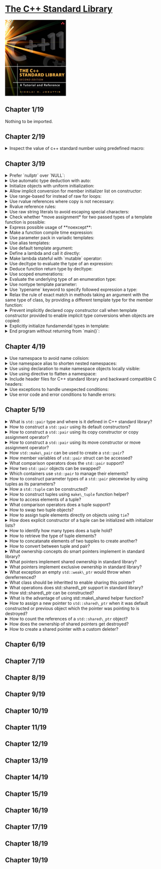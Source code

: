 # [The C++ Standard Library](https://www.amazon.com/Standard-Library-Tutorial-Reference-2nd/dp/0321623215/ref=sr_1_1?crid=28YP859MQGBYP&keywords=9780321623218&qid=1661449744&sprefix=%2Caps%2C531&sr=8-1)
<img alt="9780321623218" src="../covers/9780321623218.jpg" width="200"/>

## Chapter 1/19

Nothing to be imported.

## Chapter 2/19

<details>
<summary>Inspect the value of c++ standard number using predefined macro:</summary>

> ```cpp
> #include <iostream>
>
> int main()
> {
>     std::cout << "default compiler standard: " << __cplusplus << std::endl;
> }
> ``````

> Origin:
> - 2

> References:
> - [Predefined macros](https://en.cppreference.com/w/cpp/preprocessor/replace#Predefined_macros "cpp/preprocessor/replace")
---
</details>

## Chapter 3/19

<details>
<summary>Prefer `nullptr` over `NULL`:</summary>

> ```cpp
> void f(int);
> void f(void*);
>
> int main()
> {
>     f(0); // calls f(int)
>     f(NULL); // calls f(int)
>     f(nullptr); // calls f(void*)
> }
> ``````

> Origin:
> - 3

> References:
> - [nullptr](https://en.cppreference.com/w/cpp/language/nullptr "cpp/language/nullptr")
---
</details>

<details>
<summary>Use automatic type deduction with auto:</summary>

> ```cpp
> int main()
> {
>     auto i = 42;
>     auto u = 42U;
>     auto l = 42L;
>     auto ul = 42UL;
>     auto ll = 42LL;
>     auto ull = 42ULL;
>     auto d = 42.0;
>     auto ld = 42.0L;
> }
> ``````

> Origin:
> - 3

> References:
> - [Placeholder type specifiers](https://en.cppreference.com/w/cpp/language/auto "cpp/language/auto")
> - [Function return type deduction](https://en.cppreference.com/w/cpp/language/function#Return_type_deduction "cpp/language/function")
> - [Structured binding declaration using auto](https://en.cppreference.com/w/cpp/language/structured_binding "cpp/language/structured_binding")
> - [Storage duration of auto](https://en.cppreference.com/w/cpp/language/storage_duration "cpp/language/storage_duration")
---
</details>


<details>
<summary>Initialize objects with uniform initialization:</summary>

> ```cpp
> int main()
> {
>     int i; // indeterminate value
>     int j{}; // initialized to 0
>     int* p; // indeterminate value
>     int* q{}; // initialized to nullptr
>
>     int xi(2.3); // x1 == 2
>     int xd{2.3}; // error
> }
> ``````

> Origin:
> - 3

> References:
> - [Initialization](https://en.cppreference.com/w/cpp/language/initialization "cpp/language/initialization")
> - [Default initialization](https://en.cppreference.com/w/cpp/language/default_initialization "cpp/language/default_initialization")
> - [Value initialization](https://en.cppreference.com/w/cpp/language/value_initialization "cpp/language/value_initialization")
> - [Direct initialization](https://en.cppreference.com/w/cpp/language/direct_initialization "cpp/language/direct_initialization")
> - [Copy initialization](https://en.cppreference.com/w/cpp/language/copy_initialization "cpp/language/copy_initialization")
> - [List initialization](https://en.cppreference.com/w/cpp/language/list_initialization "cpp/language/list_initialization")
> - [Constant initialization](https://en.cppreference.com/w/cpp/language/constant_initialization "cpp/language/constant_initialization")
> - [Aggregate initialization](https://en.cppreference.com/w/cpp/language/aggregate_initialization "cpp/language/aggregate_initialization")
---
</details>

<details>
<summary>Allow implicit conversion for member initializer list on constructor:</summary>

> ```cpp
> #include <initializer_list>
>
> class base
> {
> public:
>     base(int, int) { ... };
>     explicit base(int a, int b, int c) { ... }
> };
>
> void fp(const base&);
>
> int main()
> {
>     base a(1, 2);       // Okay
>     base b{1, 2};       // Okay
>     base c{1, 2, 3};    // Okay
>     base d = {1, 2};    // Okay, implicit conversion of {1, 2} to base
>     base e = {1, 2, 3}; // Error, due to explicit
>
>     fp({1, 2});         // Okay, implicit conversion of {1, 2} to base
>     fp({1, 2, 3});      // Error, due to explicit
>     fp(base{1, 2});     // Okay, implicit conversion of {1, 2} to base
>     fp(base{1, 2, 3});  // Okay, explicit conversion of {1, 2, 3} to base
> }
> ``````

> Origin:
> -

> References:
> - [Member initializer list](https://en.cppreference.com/w/cpp/language/constructor "cpp/language/constructor")
---
</details>

<details>
<summary>Use range-based for instead of raw for loops:</summary>

> ```cpp
> int main()
> {
>     for (auto item: {1, 2, 3, 4, 5})
>         std::cout << item << std::endl;
> }
> ``````

> Origin:
> -

> References:
> - [Range-based for loop](https://en.cppreference.com/w/cpp/language/range-for "cpp/language/range-for")
---
</details>

<details>
<summary>Use rvalue references where copy is not necessary:</summary>

> ```cpp
> ``````

> Origin:
> -

> References:
> - [Move constructors](https://en.cppreference.com/w/cpp/language/move_constructor "cpp/language/move_constructor")
> - [Move assignment operator](https://en.cppreference.com/w/cpp/language/move_assignment "cpp/language/move_assignment")
> - [std::move](https://en.cppreference.com/w/cpp/utility/move "cpp/utility/move")
---
</details>

<details>
<summary>Rvalue reference rules:</summary>

> ```cpp
> struct X {};
>
> X foo()
> {
>     X x;
>     return x;
> }
>
> int main()
> {
>     auto x = foo();
> }
> ``````

> Origin:
> -

> References:
> - [Copy elisoin](https://en.cppreference.com/w/cpp/language/copy_elision "cpp/language/copy_elision")
---
</details>

<details>
<summary>Use raw string literals to avoid escaping special characters:</summary>

> ```cpp
> #include <iostream>
>
> int main()
> {
>     std::cout << R"(quotes can be "freely" used with raw string literals)" << std::endl;
> }
> ``````

> Origin:
> -

> References:
> - [String literal](https://en.cppreference.com/w/cpp/language/string_literal "cpp/language/string_literal")
---
</details>

<details>
<summary>Check whether *move assignment* for two passed types of a template function is possible:</summary>

> ```cpp
> class pair
> {
>     pair& operator =(pair&& p)
>         noexcept(is_nothrow_move_assignable<T1>::value &&
>                  is_nothrow_move_assignable<T2>::value);
> };
> ``````

> Origin:
> -

> References:
> - [noexcept operator](https://en.cppreference.com/w/cpp/language/noexcept "cpp/language/noexcept")
> - [noexcept specifier](https://en.cppreference.com/w/cpp/language/noexcept_spec "cpp/language/noexcept_spec")
---
</details>

<details>
<summary>Express possible usage of **noexcept**:</summary>

> 1. Each library function that cannot throw and does not expecify any undefined behavior caused by a broken precondition, should be marked unconditionally noexcept.
> 2. A library swap function, move constructor, or move assignment operator can be proven not to throw by applying the noexcept operator, it should be marked as conditionally noexcept.
> 3. No library destructor should throw.
> 4. Library functions designed for compatibility with C code may be marked as unconditionally noexcept.

> Origin:
> -

> References:
---
</details>

<details>
<summary>Make a function compile time expression:</summary>

> ```cpp
> #include <array>
>
> template <typename S>
> constexpr S cube(S const& size)
> {
>     return size * size * size;
> }
>
> int main()
> {
>     std::array<int, cube<int>(2)> numbers;
> }
> ``````

> Origin:
> -

> References:
> - [Constant expressions](https://en.cppreference.com/w/cpp/language/constant_expression "cpp/language/constant_expression")
> - [Constexpr specifier](https://en.cppreference.com/w/cpp/language/constexpr "cpp/language/constexpr")
---
</details>

<details>
<summary>Use parameter pack in variadic templates:</summary>

> ```cpp
> #include <iostream>
>
> void print()
> { }
>
> template <typename T, typename... Args>
> void print(T const& to_print, Args const& ...args)
> {
>     std::cout << to_print << std::endl;
>     print(args...);
> }
>
> int main()
> {
>     print("a", "b", "c");
> }
> ``````

> Origin:
> -

> References:
> - [Parameter pack](https://en.cppreference.com/w/cpp/language/parameter_pack "cpp/language/parameter_pack")
> - [sizeof... operator](https://en.cppreference.com/w/cpp/language/sizeof... "cpp/language/sizeof...")
---
</details>

<details>
<summary>Use alias templates:</summary>

> ```cpp
> #include <vector>
>
> template <typename T>
> using vector = std::vector<T, std::allocator<T>>;
>
> int main()
> {
>     vector<int> numbers{1,2,3,4,5};
> }
> ``````

> Origin:
> -

> References:
> - [Type alias, alias template](https://en.cppreference.com/w/cpp/language/type_alias "cpp/language/type_alias")
---
</details>

<details>
<summary>Use default template argument:</summary>

> ```cpp
> template <typename T = int>
> T sum(T const& a, T const& b)
> {
>     return a + b;
> }
>
> int main()
> {
>     int result = sum<int>(1, 2);
> }
> ``````

> Origin:
> -

> References:
> - [Template parameters](https://en.cppreference.com/w/cpp/language/template_parameters "cpp/language/template_parameters") (see [Default template arguments](https://en.cppreference.com/w/cpp/language/template_parameters#Default_template_arguments))
---
</details>

<details>
<summary>Define a lambda and call it directly:</summary>

> ```cpp
> #include <iostream>
>
> int main()
> {
>     [] { std::cout << "lambda" << std::endl; }();
> }
> ``````

> Origin:
> -

> References:
> - [Lambda expressions](https://en.cppreference.com/w/cpp/language/lambda "cpp/language/lambda")
---
</details>

<details>
<summary>Make lambda stateful with `mutable` operator:</summary>

> ```cpp
> #include <iostream>
>
> // lambda expanded to class
> class lambda
> {
> private:
>     int id;
> public:
>     void operator()()
>     {
>         std::cout << id++ << std::endl;
>     }
> };
>
> int main()
> {
>     int id = 0;
>
>     // stateful lambda
>     lambda l(id);
>     l();
>     l();
>     l();
>
>     auto s = [id]() mutable { std::cout << id++ << std::endl; }
>     s();
>     s();
>     s();
> }
> ``````

> Origin:
> -

> References:
---
</details>

<details>
<summary>Use decltype to evaluate the type of an expression:</summary>

> ```cpp
> #include <map>
> #include <string>
>
> int main()
> {
>     std::map<std::string, float> cells;
>     decltype(cells)::value_type item{};
> }
> ``````

> Origin:
> -

> References:
> - [decltype specifier](https://en.cppreference.com/w/cpp/language/decltype "cpp/language/decltype")
> - [Placeholder type specifiers](https://en.cppreference.com/w/cpp/language/auto "cpp/language/auto")
---
</details>

<details>
<summary>Deduce function return type by decltype:</summary>

> ```cpp
> template <typename T1, typename T2>
> auto add(T1 a, T2 b) -> decltype(x+y);
> ``````

> Origin:
> -

> References:
> - [Function declaration](https://en.cppreference.com/w/cpp/language/function "cpp/language/function") (see [Return type deduction](https://en.cppreference.com/w/cpp/language/function#Return_type_deduction "cpp/language/function"))
---
</details>

<details>
<summary>Use scoped enumerations:</summary>

> ```cpp
> enum class state {stable, unstable, unknown};
> ``````

> Origin:
> -

> References:
> - [Enumeration declaration](https://en.cppreference.com/w/cpp/language/enum "cpp/language/enum")
> - [std::is\_enum](https://en.cppreference.com/w/cpp/types/is_enum "cpp/types/is_enum")
> - [std::is\_scoped\_enum](https://en.cppreference.com/w/cpp/types/is_scoped_enum "cpp/types/is_scoped_enum")
---
</details>

<details>
<summary>Evaluate the underlying type of an enumeration type:</summary>

> ```cpp
> #include <type_traits>
>
> enum class state : char {stable, unstable, unknown};
> auto type = std::underlying_type<state>::type; // char
> ``````

> Origin:
> -

> References:
> - [std::underlying\_type](https://en.cppreference.com/w/cpp/types/underlying_type "cpp/types/underlying_type")
---
</details>

<details>
<summary>Use nontype template parameter:</summary>

> ```cpp
> #include <iostream>
> #include <string>
>
> template <std::string N>
> void print(N const& s)
> {
>     std::cout << s << std::endl;
> }
> ``````

> Origin:
> -

> References:
> - [Templates](https://en.cppreference.com/w/cpp/language/templates "cpp/language/templates")
> - [Template parameters](https://en.cppreference.com/w/cpp/language/template_parameters "cpp/language/template_parameters") (see [Non-type template parameter](https://en.cppreference.com/w/cpp/language/template_parameters#Non-type_template_parameter))
> - [Partial template specialization](https://en.cppreference.com/w/cpp/language/partial_specialization "cpp/language/partial_specialization")
---
</details>

<details>
<summary>Use `typename` keyword to specify followed expression a type:</summary>

> ```cpp
> class Q
> {
>     typedef int SubType;
> };
>
> template <typename T>
> class P
> {
>     typename T::SubType* ptr;
> };
>
> int main()
> {
>     P<Q> x; // Okay
> }
> ``````

> Origin:
> -

> References:
> - [typename keyword](https://en.cppreference.com/w/cpp/keyword/typename "cpp/keyword/typename")
---
</details>

<details>
<summary>Relax the rule of exact match in methods taking an argument with the same type of class, by providing a different template type for the member function:</summary>

> ```cpp
> // directly assigning value
> template <typename T>
> class exact
> {
> private:
>     T value;
> public:
>     void assign(exact<T> const& b) { value = b.value; }
> };
>
> // using getter to assign value
> template <typename T>
> class relaxed
> {
> private:
>     T _value;
> public:
>     T value() const { return _value; }
>
>     template <typename V>
>     void assign(relaxed<V> const& r) { _value = r.value(); }
> };
>
> int main()
> {
>     exact<double> ed{};
>     exact<int> ei{};
>
>     ed.assign(ed); // Okay
>     ed.assign(ei); // Error, ei is exact<int> but exact<double> is required
>
>     relaxed<double> rd{};
>     relaxed<int> ri{};
>
>     rd.assign(rd); // Okay
>     rd.assign(ri); // Okay, int is assignable to double
> }
> ``````

> Origin:
> -

> References:
---
</details>

<details>
<summary>Prevent implicitly declared copy constructor call when template constructor provided to enable implicit type conversions when objects are copied:</summary>

> ```cpp
> template <typename T>
> class base
> {
> public:
>     // copy constructor with implicit type conversion
>     // does not suppress implicit copy constructor.
>     // when T==U, implicit copy constructor is called.
>     template <typename U>
>     base(base<U> const& x);
> };
>
> int main()
> {
>     base<double> bd;
>     base<double> bd2{bd}; // calls implicitly generated copy constructor
>     base<int> bi(bd); // calls class template constructor
> }
> ``````

> Origin:
> -

> References:
---
</details>

<details>
<summary>Explicitly initialize fundamendal types in template:</summary>

> ```cpp
> template <typename T>
> void f()
> {
>     T x = T();
> }
>
> int main()
> {
>     f<int>();
> }
> ``````

> Origin:
> -

> References:
> - [Value initialization](https://en.cppreference.com/w/cpp/language/value_initialization "cpp/language/value_initialization")
> - [Zero initialization](https://en.cppreference.com/w/cpp/language/zero_initialization "cpp/language/zero_initialization")
---
</details>

<details>
<summary>End program without returning from `main()`:</summary>

> ```cpp
> #include <cstdlib>
>
> [[noreturn]] void f() { std::exit(1); }
> [[noreturn]] void g() { std::quick_exit(1); }
>
> int main()
> {
>     f();
> }
> ``````

> Origin:
> -

> References:
> - [exit](https://en.cppreference.com/w/cpp/utility/program/exit "cpp/utility/program/exit")
> - [atexit](https://en.cppreference.com/w/cpp/utility/program/atexit "cpp/utility/program/atexit")
> - [quick\_exit](https://en.cppreference.com/w/cpp/utility/program/quick_exit "cpp/utility/program/quick_exit")
> - [at\_quick\_exit](https://en.cppreference.com/w/cpp/utility/program/at_quick_exit "cpp/utility/program/at_quick_exit")
> - [std::terminate](https://en.cppreference.com/w/cpp/error/terminate "cpp/error/terminate")
---
</details>

## Chapter 4/19

<details>
<summary>Use namespace to avoid name colision:</summary>

> ```cpp
> namespace x
> {
>     int value{};
> }
>
> int main()
> {
>     int value = x::value;
> }
> ``````

> Origin:
> -

> References:
> - [namespace keyword](https://en.cppreference.com/w/cpp/keyword/namespace "cpp/keyword/namespace")
> - [namespaces](https://en.cppreference.com/w/cpp/language/namespace "cpp/language/namespace")
---
</details>

<details>
<summary>Use namespace alias to shorten nested namespaces:</summary>

> ```cpp
> #include <boost/program_options.hpp>
>
> int main()
> {
>     namespace od = boost::program_options::options_description;
> }
> ``````

> Origin:
> -

> References:
> - [namespace alias](https://en.cppreference.com/w/cpp/language/namespace_alias "cpp/language/namespace_alias")
---
</details>

<details>
<summary>Use using declaration to make namespace objects locally visible:</summary>

> ```cpp
> #include <iostream>
>
> int main()
> {
>     using std::cout;
>     using std::endl;
>
>     cout << "using declaration" << endl;
> }
> ``````

> Origin:
> -

> References:
> - [using keyword](https://en.cppreference.com/w/cpp/keyword/using "cpp/keyword/using")
> - [using declaration](https://en.cppreference.com/w/cpp/language/using_declaration "cpp/language/using_declaration")
---
</details>

<details>
<summary>Use using directive to flatten a namespace:</summary>

> ```cpp
> #include <iostream>
>
> int main()
> {
>     using namespace std;
>
>     cout << "using directive" << endl;
> }
> ``````

> Origin:
> -

> References:
> - [namespaces](https://en.cppreference.com/w/cpp/language/namespace "cpp/language/namespace") (see [using directive](https://en.cppreference.com/w/cpp/language/namespace#Using-directives))
---
</details>

<details>
<summary>Include header files for C++ standard library and backward compatible C headers:</summary>

> ```cpp
> #include <string> // C++
> #include <cstring> // C
> ``````

> Origin:
> -

> References:
> - [C++ Standard Library headers](https://en.cppreference.com/w/cpp/header "cpp/header")
---
</details>

<details>
<summary>Use exceptions to handle unexpected conditions:</summary>

> ```cpp
> #include <stdexcept>
> #include <iostream>
> #include <bitset>
>
> int main()
> try
> {
>     std::bitset<4>{"012"};
> }
> catch (std::invalid_argument const& exp)
> {
>     std::cerr << exp.what() << std::endl;
> }
> ``````

> Origin:
> -

> References:
> - [Error Handling](https://en.cppreference.com/w/cpp/error "cpp/error")
> - [Exceptions](https://en.cppreference.com/w/cpp/language/exceptions "cpp/language/exceptions")
> - [\<exception\>](https://en.cppreference.com/w/cpp/header/exception "cpp/header/exception")
> - [\<stdexcept\>](https://en.cppreference.com/w/cpp/header/exception "cpp/header/exception")
---
</details>

<details>
<summary>Use error code and error conditions to handle errors:</summary>

> ```cpp
> #include <iostream>
> #include <system_error>
> #include <thread>
>
> int main()
> {
>     try
>     {
>         std::thread().detach();
>     }
>     catch (std::system_error const& exp)
>     {
>         std::cerr << exp.what() << std::endl;
>
>         if (exp.code() == std::errc::invalid_argument)
>             std::cerr << "std::errc::invalid_argument\n";
>     }
> }
> ``````

> Origin:
> -

> References:
> - [\<system\_error\>](https://en.cppreference.com/w/cpp/header/system_error "cpp/header/system_error")
> - [std::errc](https://en.cppreference.com/w/cpp/error/errc "cpp/error/errc")
> - [std::make\_error\_code](https://en.cppreference.com/w/cpp/error/errc/make_error_code "cpp/error/errc/make_error_code")
> - [std::error\_category](https://en.cppreference.com/w/cpp/error/error_category "cpp/error/error_category")
> - [std::error\_condition](https://en.cppreference.com/w/cpp/error/error_condition "cpp/error/error_condition")
> - [std::error\_code](https://en.cppreference.com/w/cpp/error/error_code "cpp/error/error_code")
---
</details>

## Chapter 5/19

<details>
<summary>What is <code>std::pair</code> type and where is it defined in C++ standard library?</summary>

> A `struct` with two public member variables:
>
> ```cpp
> namespace std {
>     template <typename T1, typename T2>
>     struct pair {
>         T1 first;
>         T2 second;
>         // ...
>     };
> }
> ``````

> Origin:
> -

> References:
> - [std::pair](https://en.cppreference.com/w/cpp/utility/pair "cpp/utility/pair")
---
</details>

<details>
<summary>How to construct a <code>std::pair</code> using its default constructors?</summary>

> ```cpp
> #include <utility>
>
> std::pair<T1, T2> p;
> std::pair<T1, T2> p(value, value);
> std::pair<T1, T2> p(rvalue, rvalue);
> ``````

> Origin:
> -

> References:
> - [\<utility\>](https://en.cppreference.com/w/cpp/header/utility "cpp/header/utility")
---
</details>

<details>
<summary>How to construct a <code>std::pair</code> using its copy constructor or copy assignment operator?</summary>

> ```cpp
> #include <utility>
> #include <string>
>
> std::pair<T1, T2> p(p2);
> p = p2;
>
> void f(std::pair<int, char const*>);
> void g(std::pair<int const, std::string>);
>
> std::pair<int, char const*> p3(42, "sample");
> f(p3); // calls implicitly generated copy constructor
> g(p3); // calls template constructor
> ``````

> Origin:
> -

> References:
---
</details>

<details>
<summary>How to construct a <code>std::pair</code> using its move constructor or move assignment operator?</summary>

> ```cpp
> #include <utility>
>
> std::pair<T1, T2> p(rvp);
> p = rvp;
> ``````

> Origin:
> -

> References:
---
</details>

<details>
<summary>How <code>std::make\_pair</code> can be used to create a <code>std::pair</code>?</summary>

> ```cpp
> #include <utility>
> #include <functional>
>
> auto vp = std::make_pair(value, value); // value semantics
> auto rvp = std::make_pair(std::move(value), std::move(value)); // move semantics
> auto rfp = std::make_pair(std::ref(value), std::ref(value)); // reference semantics, creates std::pair<T1&, T2&>
>
> int main()
> {
>     int i = 0;
>     auto p = std::make_pair(std::ref(i), std::ref(i));
>     ++p.first;
>     ++p.second;
>     std::cout << "i: " << i << std::endl; // 2
> }
> ``````

> Origin:
> -

> References:
> - [std::make\_pair](https://en.cppreference.com/w/cpp/utility/tuple/make_pair "cpp/utility/make_pair")
---
</details>

<details>
<summary>How member variables of <code>std::pair</code> struct can be accessed?</summary>

> ```cpp
> #include <utility>
>
> p.first
> p.second
>
> std::get<0>(p);
> std::get<1>(p);
> ``````

> Origin:
> -

> References:
---
</details>

<details>
<summary>What comparison operators does the <code>std::pair</code> support?</summary>

> * equality
> * inequality
> * lower than
> * greater than
>
> ```cpp
> #include <utility>
>
> p1 == p2
> p1 != p2
> p1 < p2
> p1 > p2
> p1 <= p2
> p1 >= p2
>
> p1 <=> p2 // c++20
> ``````

> Origin:
> -

> References:
---
</details>

<details>
<summary>How two <code>std::pair</code> objects can be swapped?</summary>

> ```cpp
> p1.swap(p2);
> std::swap(p1, p2);
> ``````

> Origin:
> -

> References:
---
</details>

<details>
<summary>Which containers use <code>std::pair</code> to manage their elements?</summary>

> Map container family:
>
> * `std::map`
> * `std::multimap`
> * `std::unordered_map`
> * `std::unordered_multimap`

> Origin:
> -

> References:
> - [std::map](https://en.cppreference.com/w/cpp/container/map "cpp/container/map")
---
</details>

<details>
<summary>How to construct parameter types of a <code>std::pair</code> piecewise by using tuples as its parameters?</summary>

> Both arguments have to be a `std::tuple` to force this behavior.
> This form of initialization is required to `emplace()` a new element into an (unordered) `std::map` or `std::multimap`.
>
> ```cpp
> #include <iostream>
> #include <utility>
> #include <tuple>
>
> class base
> {
> public:
>     base(std::tuple<int, float>)
>     {
>         std::cout << "base::base(tuple)" << std::endl;
>     }
>
>     template <typename... Args>
>     base(Args... args)
>     {
>         std::cout << "base::base(args...)" << std::endl;
>     }
> };
>
> int main()
> {
>     std::tuple<int, float> t(1, 2.22);
>
>     std::pair<int, base> p1(42, t); // base(std::tuple<int, float>)
>
>     std::pair<int, base> p2(std::piecewise_construct, std::make_tuple(42), t); // base(Args...)
> }
> ``````

> Origin:
> -

> References:
> - [std::piecewise\_construct](https://en.cppreference.com/w/cpp/utility/piecewise_construct "cpp/utility/piecewise_construct")
> - [std::pair piecewise constructor](https://en.cppreference.com/w/cpp/utility/pair/pair "cpp/utility/pair/pair") (see (7) and (8))
> - [std::make\_tuple](https://en.cppreference.com/w/cpp/utility/tuple/make_tuple "cpp/utility/make_tuple")
---
</details>

<details>
<summary>How a <code>std::tuple</code> can be constructed?</summary>

> ```cpp
> #include <tuple>
>
> std::tuple<T1, T2, T3,...> t;
> std::tuple<T1, T2> tp(p);
> std::tuple<T1, T2, T3,...> t1(vt); // copy constructor
> std::tuple<T1, T2, T3,...> t2(rvt); // move constructor
> std::tuple<T1, T2, T3,...> t3(v1, v2, v3,...);
> std::tuple<T1, T2, T3,...> t4(rv1, rv2, rv3,...);
>
> t1 = t2;
> t = p;
> ``````

> Origin:
> -

> References:
> - [std::tuple](https://en.cppreference.com/w/cpp/utility/tuple "cpp/utility/tuple")
---
</details>

<details>
<summary>How to construct tuples using <code>make\_tuple</code> function helper?</summary>

> ```cpp
> #include <tuple>
>
> auto t1 = std::make_tuple(v1, v2, v3); // value semantics
> auto t2 = std::make_tuple(std::move(v1), std::move(v2), std::move(v3)); // move semantics
> auto t3 = std::make_tuple(std::ref(v1), std::ref(v2), std::ref(v3)); // reference semantics
> auto t4 = std::make_tuple(std::cref(v1), std::cref(v2), std::cref(v3));
> ``````

> Origin:
> -

> References:
---
</details>

<details>
<summary>How to access elements of a tuple?</summary>

> ```cpp
> #include <tuple>
>
> int main()
> {
>     std::tuple<T1, T2, T3> t(value1, value2, value3);
>
>     T1 v1 = std::get<0>(t);
>     T2 v2 = std::get<1>(t);
>     T3 v3 = std::get<2>(t);
> }
> ``````

> Origin:
> -

> References:
> - [std::get](https://en.cppreference.com/w/cpp/utility/tuple/get "cpp/utility/tuple/get")
---
</details>

<details>
<summary>What comparison operators does a tuple support?</summary>

> ```cpp
> #include <tuple>
>
> std::tuple<T1, T2> t1(value1, value2);
> std::tuple<T1, T2> t2(value1, value2);
>
> t1 == t2;
> t1 != t2;
> t1 > t2;
> t1 >= t2;
> t1 < t2;
> t1 <= t2;
>
> t1 <=> t2; // c++20
> ``````

> Origin:
> -

> References:
> - [tuple comparisons](https://en.cppreference.com/w/cpp/utility/tuple/operator_cmp "cpp/utility/tuple/operator_cmp")
---
</details>

<details>
<summary>How to swap two tuple objects?</summary>

> ```cpp
> #include <tuple>
>
> t1.swap(t2);
> std::swap(t1, t2);
> ``````

> Origin:
> -

> References:
> - [tuple.swap()](https://en.cppreference.com/w/cpp/utility/tuple/swap "cpp/utility/tuple/swap")
---
</details>

<details>
<summary>How to assign tuple elements directly on objects using <code>tie</code>?</summary>

> ```cpp
> #include <tuple>
>
> std::tie(r1, std::ignore(r2), r3,...) = t;
> ``````

> Origin:
> -

> References:
---
</details>

<details>
<summary>How does explicit constructor of a tuple can be initialized with initializer lists?</summary>

> Explicit construction exists to avoid having single values implicitly converted into a tuple with one element. But this has consequences when using initializer lists, because they cannot be used with assignment syntax as it's considered to be an implicit conversion.
>
> You can’t pass an initializer list where a tuple is expected. But pairs and containers can be initialized that way.
>
> But for tuples, you have to explicitly convert the initial values into a tuple (for example, by using `make_tuple()`):
>
> ```cpp
> template <typename... Args>
> void t(const std::tuple<Args...> t);
>
> t(42);                // ERROR: explicit conversion to tuple<> required
> t(make_tuple(42));    // OK
>
> std::tuple<int,double> t1(42,3.14);     // OK, old syntax
> std::tuple<int,double> t2{42,3.14};     // OK, new syntax
> std::tuple<int,double> t3 = {42,3.14};  // ERROR
>
> std::vector<std::tuple<int,float>> v { {1,1.0}, {2,2.0} };  // ERROR
>
> std::tuple<int,int,int> foo() { return { 1, 2, 3 }; }       // ERROR
>
> std::vector<std::pair<int,float>> v1 { {1,1.0}, {2,2.0} };  // OK
> std::vector<std::vector<float>> v2 { {1,1.0}, {2,2.0} };    // OK
>
> std::vector<int> foo2() { return { 1, 2, 3 }; }             // OK
> ``````

> Origin:
> -

> References:
---
</details>

<details>
<summary>How to identify how many types does a tuple hold?</summary>

> ```cpp
> #include <tuple>
>
> int main()
> {
>     using P = std::tuple<T1, T2, T3>;
>     std::size_t values = std::tuple_size<P>::value; // 3
> }
> ``````

> Origin:
> -

> References:
> - [std::tuple\_size](https://en.cppreference.com/w/cpp/utility/tuple_size "cpp/utility/tuple_size")
---
</details>

<details>
<summary>How to retrieve the type of tuple elements?</summary>

> ```cpp
> #include <tuple>
>
> int main()
> {
>     using P = std::tuple<T1, T2, T3>;
>     using X = std::tuple_element<0, P>::type; // T1
>     using Y = std::tuple_element<1, P>::type; // T2
>     using Z = std::tuple_element<2, P>::type; // T3
> }
> ``````

> Origin:
> -

> References:
> - [std::tuple\_element](https://en.cppreference.com/w/cpp/utility/tuple_element "cpp/utility/tuple_element")
---
</details>

<details>
<summary>How to concatanate elements of two tupples to create another?</summary>

> ```cpp
> #include <tuple>
> #include <cassert>
> #include <type_traits>
>
> int main()
> {
>     int n = 42;
>     std::tuple<int, double, int> t = std::tuple_cat(std::make_tuple(42, 4.2), std::tie(n));
>     static_assert(std::is_same_v<decltype(t), std::tuple<int, double, int>>);
> }
> ``````

> Origin:
> -

> References:
> - [std::tuple\_cat](https://en.cppreference.com/w/cpp/utility/tuple/tuple_cat "cpp/utility/tuple/tuple_cat")
---
</details>

<details>
<summary>How to convert between tuple and pair?</summary>

> You can initialize a two-element tuple with a pair.
> Also, you can assign a pair to a two-element tuple.
>
> ```cpp
> std::tuple<int, double> t(p);
> std::pair<int, double> p(std::make_tuple(42, 9.72));
> ``````

> Origin:
> -

> References:
---
</details>

<details>
<summary>What ownership concepts do smart pointers implement in standard library?</summary>

> Shared Ownership
> Exclusive Ownership

> Origin:
> -

> References:
---
</details>

<details>
<summary>What pointers implement shared ownership in standard library?</summary>

> `std::shared_ptr`
> `std::weak_ptr`

> Origin:
> -

> References:
---
</details>

<details>
<summary>What pointers implement exclusive ownership in standard library?</summary>

> `std::unique_ptr`

> Origin:
> -

> References:
---
</details>

<details>
<summary>What exception an empty <code>std::weak\_ptr</code> would throw when dereferrenced?</summary>

> `std::bad_weak_ptr`

> Origin:
> -

> References:
---
</details>

<details>
<summary>What class should be inheritted to enable sharing this pointer?</summary>

> `std::enable_shared_from_this`

> Origin:
> -

> References:
---
</details>

<details>
<summary>What operations does std::shared\_ptr support in standard library?</summary>

> * assignment
> * copy
> * move
> * comparison
> * reference counting
>
> ```cpp
> #include <memory>
> #include <string>
> #include <vector>
>
> int main()
> {
>     // construction
>     std::shared_ptr<std::string> rosa{new std::string("rosa")};
>     std::shared_ptr<std::string> lucy{new std::string("lucy")};
>
>     // dereferrence
>     (*rosa)[0] = ’N’;
>     lucy->replace(0, 1, "J");
>
>     // copy
>     std::vector<shared_ptr<string>> people;
>     people.push_back(lucy);
>     people.push_back(lucy);
>     people.push_back(rosa);
>     people.push_back(lucy);
>     people.push_back(rosa);
>
>     for (auto ptr : people)
>         std::cout << *ptr << " ";
>     std::cout << std::endl;
>
>     *rosa = "Rose";
>
>     for (auto ptr : people)
>         std::cout << *ptr << " ";
>     std::cout << std::endl;
>
>     // counting instances
>     std::cout << "use_count: " << people[0].use_count() << std::endl;
> }
> ``````

> Origin:
> -

> References:
---
</details>

<details>
<summary>How std::shared\_ptr can be constructed?</summary>

> Because the constructor taking a pointer as single argument is explicit, you can’t use the assignment notation because that is considered to be an implicit conversion.
> However, the new initialization syntax is also possible:
>
> ```cpp
> #include <memory>
> #include <string>
>
> std::shared_ptr<std::string> rosa = new std::string("rosa"); // ERROR
> std::shared_ptr<std::string> lucy{new std::string("lucy")}; // OK
> ``````

> Origin:
> -

> References:
---
</details>

<details>
<summary>What is the advantage of using std::make\_shared helper function?</summary>

> This way of creation is faster and safer because it uses one instead of two allocations: one for the object and one for the shared data the shared pionter uses to control the object.
>
> ```cpp
> #include <memory>
> #include <string>
>
> std::shared_ptr<std::string> rosa = std::make_shared<std::string>("rosa");
> ``````

> Origin:
> -

> References:
---
</details>

<details>
<summary>How to assign a new pointer to <code>std::shared\_ptr</code> when it was default constructed or previous object which the pointer was pointing to is destroyed?</summary>

> ```cpp
> #include <memory>
> #include <string>
>
> std::shared_ptr<std::string> person;
>
> person = new std::string("rosa"); // ERROR: no assignment for ordinary pointers
> person.reset(new std::string("rosa")); // OK
> ``````

> Origin:
> -

> References:
---
</details>

<details>
<summary>How to count the references of a <code>std::shared\_ptr</code> object?</summary>

> ```cpp
> #include <memory>
> #include <string>
> #include <vector>
>
> int main()
> {
>     std::shared_ptr<std::string> rosa(new std::string("rosa"));
>
>     std::vector<shared_ptr<string>> people;
>     people.push_back(rosa);
>     people.push_back(rosa);
>     people.push_back(rosa);
>     people.push_back(rosa);
>
>     std::size_t count = rosa.use_count(); // 4
> }
> ``````

> Origin:
> -

> References:
---
</details>

<details>
<summary>How does the ownership of shared pointers get destroyed?</summary>

> When the last owner of object gets destroyed, the shared pointer calls `delete` for the object it refers to.
>
> Possible deletion scenarios are:
>
> * deletions happens at the end of a scope
> * by assigning `nullptr` to pointer
> * resizing the container that holds shared pointers
>
> ```cpp
> #include <memory>
> #include <string>
> #include <vector>
>
> int main()
> {
>     std::shared_ptr<std::string> rosa(new std::string("rosa"));
>     std::shared_ptr<std::string> lucy(new std::string("lucy"));
>
>     std::vector<shared_ptr<string>> people;
>     people.push_back(lucy);
>     people.push_back(lucy);
>     people.push_back(rosa);
>     people.push_back(lucy);
>     people.push_back(rosa);
>     people.push_back(rosa);
>     people.push_back(lucy);
>     people.push_back(rosa);
>
>     std::size_t rosa_count = rosa.use_count(); // 4
>     std::size_t lucy_count = lucy.use_count(); // 4
> }
> ``````

> Origin:
> -

> References:
---
</details>

<details>
<summary>How to create a shared pointer with a custom deleter?</summary>

> ```cpp
> #include <memory>
> #include <string>
> #include <vector>
>
> std::shared_ptr<std::string> person(
>     new std::string{},
>     [](std::string* p) { std::cout << *p << std::endl; delete p; }
> );
> person = nullptr; // person does not refer to the string any longer
>
> std::vector<std::string> people;
> people.push_back(person);
> people.push_back(person);
> people.push_back(person);
>
> std::size_t person_count = person.use_count(); // 4
>
> people.erase(); // all copies of the string in person are destroyed
>
> std::size_t person_count = person.use_count(); // 1
>
> delete person;
>
> std::size_t person_count = person.use_count(); // 0
> ``````

> Origin:
> -

> References:
---
</details>

## Chapter 6/19
## Chapter 7/19
## Chapter 8/19
## Chapter 9/19
## Chapter 10/19
## Chapter 11/19
## Chapter 12/19
## Chapter 13/19
## Chapter 14/19
## Chapter 15/19
## Chapter 16/19
## Chapter 17/19
## Chapter 18/19
## Chapter 19/19

